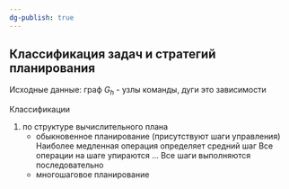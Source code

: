 ```yaml
---
dg-publish: true
---
```


## Классификация задач и стратегий планирования

Исходные данные:
граф $G_h$ - узлы команды, дуги это зависимости

Классификации
1) по структуре вычислительного плана
	- обыкновенное планирование (присутствуют шаги управления)
		Наиболее медленная операция определяет средний шаг
		Все операции на шаге упираются ...
		Все шаги выполняются последовательно
	- многошаговое планирование
